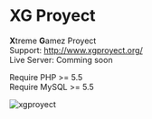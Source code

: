 XG Proyect
====

**X**treme **G**amez Proyect  
Support: http://www.xgproyect.org/  
Live Server: Comming soon  

Require PHP >= 5.5  
Require MySQL >= 5.5  

![xgproyect](http://www.xgproyect.org/images/misc/xg-logo.png)